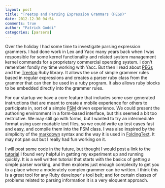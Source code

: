 ```yaml
---
layout: post
title: "Treetop and Parsing Expression Grammars (PEGs)"
date: 2012-12-30 04:54
comments: true
author: "Patrick Goddi"
categories: [parsers]
---
```

Over the holiday I had some time to investigate parsing expression grammers. I had done work in Lex and Yacc many years back when I was responsible for some kernel functionality and related system management kernel commands for a proprietary commercial operating system. I don't remember fondly my time working with Yacc. But then I read about [PEGs](http://en.wikipedia.org/wiki/Parsing_expression_grammar) and the [Treetop](http://treetop.rubyforge.org/) Ruby library. It allows the use of simple grammer rules based in regular expressions and creates a parser ruby class from the grammer that can then be used in a ruby program. It also allows ruby blocks to be embedded directly into the grammer rules. 

For our startup we have a core feature that includes some user generated instructions that are meant to create a mobile experience for others to participate in, sort of a simple [FSM](http://en.wikipedia.org/wiki/Finite-state_machine) driven experience. We could present the authoring environment in  a form-based interface, but this seemed a bit too restrictive. We may still go with forms, but I wanted to try an intermediate format using user readable text files, so we could write up test cases fast and easy, and compile them into the FSM class. I was also inspired by the simplicity of the [markdown](http://daringfireball.net/projects/markdown/) syntax and the way it is used in [FoldingText](http://www.foldingtext.com/). It may not pan out but I really had fun working on it.
 
I will post some code in the future, but thought I would post a link to the [tutorial](http://www.trsolutions.biz/blog/2010/03/10/treetop-introductory-tutorial-1-of-10/) I found very helpful in getting my experiment up and running quickly. It is a well written tutorial that starts with the basics of getting a simple parser working, and then explores just enough complexity to get you to a place where a moderately complex grammer can be written. I think this is a great tool for any Ruby developer's tool belt; and for certain classes of problems related to parsing information it is a very eloquent approach.